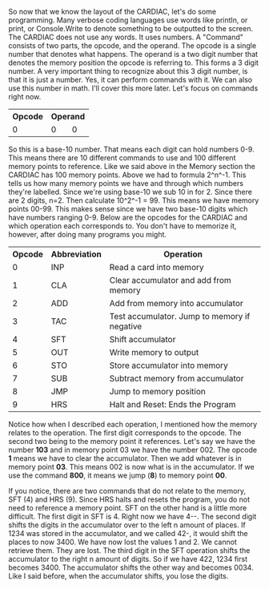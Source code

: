 So now that we know the layout of the CARDIAC, let's do some
programming. Many verbose coding languages use words like println, or
print, or Console.Write to denote something to be outputted to the
screen. The CARDIAC does not use any words. It uses numbers. A "Command"
consists of two parts, the opcode, and the operand. The opcode is a
single number that denotes what happens. The operand is a two digit
number that denotes the memory position the opcode is referring to. This
forms a 3 digit number. A very important thing to recognize about this 3
digit number, is that it is just a number. Yes, it can perform commands
with it. We can also use this number in math. I'll cover this more
later. Let's focus on commands right now.

<center>
<table>
<tr>
<th id="b2t"><b>Opcode</b></th>
<th id="b2t" colspan="2"><b>Operand</b></th>
</tr>
<tr>
<td id="b2t">0</td>
<td id="b2t">0</td>
<td id="b2t">0</td>
</tr>
</table>
</center>


So this is a base-10 number. That means each digit can hold numbers 0-9.
This means there are 10 different commands to use and 100 different
memory points to reference. Like we said above in the Memory section the
CARDIAC has 100 memory points. Above we had to formula 2^n^-1. This
tells us how many memory points we have and through which numbers
they're labelled. Since we're using base-10 we sub 10 in for 2. Since
there are 2 digits, n=2. Then calculate 10^2^-1 = 99. This means we have
memory points 00-99. This makes sense since we have two base-10 digits
which have numbers ranging 0-9. Below are the opcodes for the CARDIAC
and which operation each corresponds to. You don't have to memorize it,
however, after doing many programs you might.

<center>
<table>
<tr>
<th id="b2t"><b>Opcode</b></th>
<th id="b2t"><b>Abbreviation</b></th>
<th id="b2t" style="width:400px"><b>Operation</b></th>
</tr>
<tr>
<td id="b2t">0</td>
<td id="b2t">INP</td>
<td id="b2t">Read a card into memory</td>
</tr>
<tr>
<td id="b2t">1</td>
<td id="b2t">CLA</td>
<td id="b2t">Clear accumulator and add from memory</td>
</tr>
<tr>
<td id="b2t">2</td>
<td id="b2t">ADD</td>
<td id="b2t">Add from memory into accumulator</td>
</tr>
<tr>
<td id="b2t">3</td>
<td id="b2t">TAC</td>
<td id="b2t">Test accumulator. Jump to memory if negative</td>
</tr>
<tr>
<td id="b2t">4</td>
<td id="b2t">SFT</td>
<td id="b2t">Shift accumulator</td>
</tr>
<tr>
<td id="b2t">5</td>
<td id="b2t">OUT</td>
<td id="b2t">Write memory to output</td>
</tr>
<tr>
<td id="b2t">6</td>
<td id="b2t">STO</td>
<td id="b2t">Store accumulator into memory</td>
</tr>
<tr>
<td id="b2t">7</td>
<td id="b2t">SUB</td>
<td id="b2t">Subtract memory from accumulator</td>
</tr>
<tr>
<td id="b2t">8</td>
<td id="b2t">JMP</td>
<td id="b2t">Jump to memory position</td>
</tr>
<tr>
<td id="b2t">9</td>
<td id="b2t">HRS</td>
<td id="b2t">Halt and Reset: Ends the Program</td>
</tr>
</table>
</center>


Notice how when I described each operation, I mentioned how the memory
relates to the operation. The first digit corresponds to the opcode. The
second two being to the memory point it references. Let's say we have
the number **103** and in memory point 03 we have the number 002. The
opcode **1** means we have to clear the accumulator. Then we add
whatever is in memory point **03**. This means 002 is now what is in the
accumulator. If we use the command **800**, it means we jump (**8**) to
memory point **00**.

If you notice, there are two commands that do not relate to the memory,
SFT (4) and HRS (9). Since HRS halts and resets the program, you do not
need to reference a memory point. SFT on the other hand is a little more
difficult. The first digit in SFT is 4. Right now we have 4--. The
second digit shifts the digits in the accumulator over to the left n
amount of places. If 1234 was stored in the accumulator, and we called
42-, it would shift the places to now 3400. We have now lost the values
1 and 2. We cannot retrieve them. They are lost. The third digit in the
SFT operation shifts the accumulator to the right n amount of digits. So
if we have 422, 1234 first becomes 3400. The accumulator shifts the
other way and becomes 0034. Like I said before, when the accumulator
shifts, you lose the digits.


